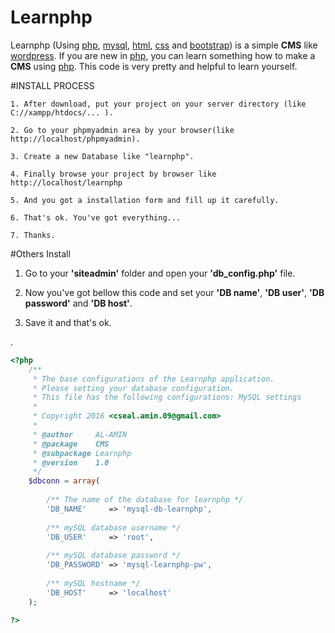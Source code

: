 # Learnphp

Learnphp (Using [php](http://www.php.net), [mysql](http://www.mysql.com), [html](http://www.w3schools.com/html/default.asp), [css](http://www.w3schools.com/css/default.asp) and [bootstrap](http://www.getbootstrap.com)) is a simple **CMS** like [wordpress](http://www.wordpress.org). If you are new in [php](http://www.php.net), you can learn something how to make a **CMS** using [php](http://www.php.net). This code is very pretty and helpful to learn yourself.


#INSTALL PROCESS

```
1. After download, put your project on your server directory (like C://xampp/htdocs/... ).
```
```
2. Go to your phpmyadmin area by your browser(like http://localhost/phpmyadmin).
```
```
3. Create a new Database like "learnphp".
```
```
4. Finally browse your project by browser like http://localhost/learnphp
```
```
5. And you got a installation form and fill up it carefully.
```
```
6. That's ok. You've got everything...
```
```
7. Thanks.
```


#Others Install


1. Go to your **'siteadmin'** folder and open your **'db_config.php'** file.
 

2. Now you've got bellow this code and set your __'DB name'__, __'DB user'__, __'DB password'__ and __'DB host'__.


3. Save it and that's ok.


.
```php
<?php
	/**
	 * The base configurations of the Learnphp application.
	 * Please setting your database configuration.
	 * This file has the following configurations: MySQL settings
	 *
	 * Copyright 2016 <cseal.amin.09@gmail.com>
	 * 
	 * @author     AL-AMIN
	 * @package    CMS
	 * @subpackage Learnphp
	 * @version    1.0
	 */
	$dbconn = array(
	
		/** The name of the database for learnphp */
		'DB_NAME' 	  => 'mysql-db-learnphp',
		
		/** mySQL database username */
		'DB_USER' 	  => 'root',
		
		/** mySQL database password */
		'DB_PASSWORD' => 'mysql-learnphp-pw',
		
		/** mySQL hostname */
		'DB_HOST' 	  => 'localhost' 
	);

?>
```
